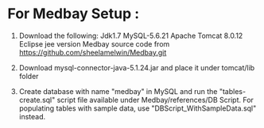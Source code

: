 For Medbay Setup :
==================
1. Download the following:
	Jdk1.7
	MySQL-5.6.21
	Apache Tomcat 8.0.12
	Eclipse jee version
	Medbay source code from https://github.com/sheelamelwin/Medbay.git

2. Download mysql-connector-java-5.1.24.jar and place it under tomcat/lib folder

3. Create database with name "medbay" in MySQL and run the "tables-create.sql" script file available under Medbay/references/DB Script.
 For populating tables with sample data, use "DBScript_WithSampleData.sql" instead.